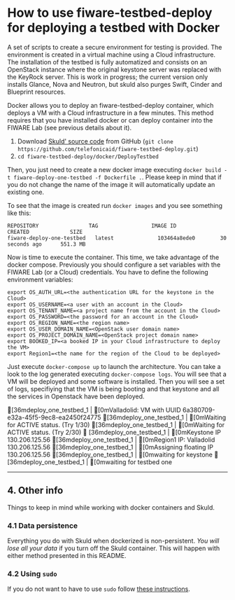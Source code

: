 # How to use fiware-testbed-deploy for deploying a testbed with Docker

A set of scripts to create a secure environment for testing is provided. The
environment is created in a virtual machine using a Cloud infrastructure.
The installation of the testbed is fully automatized and consists on an OpenStack
instance where the original keystone server was replaced with the KeyRock server.
This is work in progress; the current version only installs Glance, Nova and Neutron,
but skuld also purges Swift, Cinder and Blueprint resources.

Docker allows you to deploy an fiware-testbed-deploy container, which deploys a VM with a Cloud infrastructure in a few minutes.
This method requires that you have installed docker or can deploy container into the FIWARE Lab (see previous details about it).
1. Download [Skuld' source code](https://github.com/telefonicaid/fiware-testbed-deploy) from GitHub (`git clone https://github.com/telefonicaid/fiware-testbed-deploy.git`)
2. `cd fiware-testbed-deploy/docker/DeployTestbed`

Then, you just need to create a new docker image executing `docker build -t fiware-deploy-one-testbed -f Dockerfile .`. Please keep in mind that if you do not change the name of the image
 it will automatically update an existing one.

To see that the image is created run `docker images` and you see something like this:

    REPOSITORY                TAG                 IMAGE ID            CREATED             SIZE
    fiware-deploy-one-testbed   latest              103464a8ede0        30 seconds ago      551.3 MB

Now is time to execute the container. This time, we take advantage of the docker compose.  Previously you should configure a set variables with the
 FIWARE Lab (or a Cloud) credentials. You have to define the following environment variables:

    export OS_AUTH_URL=<the authentication URL for the keystone in the Cloud>
    export OS_USERNAME=<a user with an account in the Cloud>
    export OS_TENANT_NAME=<a project name from the account in the Cloud>
    export OS_PASSWORD=<the password for an account in the Cloud>
    export OS_REGION_NAME=<the region name>
    export OS_USER_DOMAIN_NAME=<OpenStack user domain name>
    export OS_PROJECT_DOMAIN_NAME=<OpenStack project domain name>
    export BOOKED_IP=<a booked IP in your Cloud infrastructure to deploy the VM>
    export Region1=<the name for the region of the Cloud to be deployed>

Just execute `docker-compose up` to launch the architecture. You can take a look to the log generated executing `docker-compose logs`. You will see
that a VM will be deployed and some software is installed. Then you will see a set of logs, specifiying that the VM is being booting and that keystone and
all the services in Openstack have been deployed.

   [36mdeploy_one_testbed_1 | [0mValladolid: VM with UUID 6a380709-e32a-45f5-9ec8-ea2450f24775
   [36mdeploy_one_testbed_1 | [0mWaiting for ACTIVE status. (Try 1/30)
   [36mdeploy_one_testbed_1 | [0mWaiting for ACTIVE status. (Try 2/30)
   [36mdeploy_one_testbed_1 | [0mKeystone IP 130.206.125.56
   [36mdeploy_one_testbed_1 | [0mRegion1 IP: Valladolid 130.206.125.56
   [36mdeploy_one_testbed_1 | [0mAssigning floating IP 130.206.125.56
   [36mdeploy_one_testbed_1 | [0mwaiting for keystone
   [36mdeploy_one_testbed_1 | [0mwaiting for testbed one

----
## 4. Other info

Things to keep in mind while working with docker containers and Skuld.

### 4.1 Data persistence
Everything you do with Skuld when dockerized is non-persistent. *You will lose all your data* if you turn off the Skuld container. This will happen with either method presented in this README.

### 4.2 Using `sudo`

If you do not want to have to use `sudo` follow [these instructions](http://askubuntu.com/questions/477551/how-can-i-use-docker-without-sudo).



